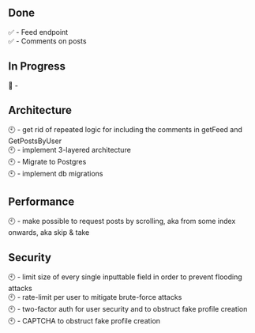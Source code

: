 ## Done
✅ - Feed endpoint <br />
✅ - Comments on posts

## In Progress
🔶 - 

## Architecture
🕙 - get rid of repeated logic for including the comments in getFeed and GetPostsByUser<br />
🕙 - implement 3-layered architecture<br />
🕙 - Migrate to Postgres<br />
🕙 - implement db migrations

## Performance
🕙 - make possible to request posts by scrolling, aka from some index onwards, aka skip & take

## Security
🕙 - limit size of every single inputtable field in order to prevent flooding attacks<br />
🕙 - rate-limit per user to mitigate brute-force attacks<br />
🕙 - two-factor auth for user security and to obstruct fake profile creation<br />
🕙 - CAPTCHA to obstruct fake profile creation
